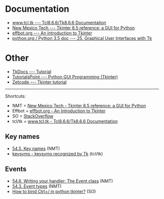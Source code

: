 
# Documentation

- [www.tcl.tk --- Tcl8.6.6/Tk8.6.6 Documentation](http://www.tcl.tk/man/tcl8.6/contents.htm)
- [New Mexico Tech --- Tkinter 8.5 reference: a GUI for Python](http://infohost.nmt.edu/tcc/help/pubs/tkinter/web/index.html)
- [effbot.org --- An Introduction to Tkinter](http://effbot.org/tkinterbook/tkinter-index.htm)
- [python.org / Python 3.5 doc --- 25. Graphical User Interfaces with Tk](https://docs.python.org/3.5/library/tk.html)

# Other

- [TkDocs --- Tutorial](http://www.tkdocs.com/tutorial/)
- [TutorialsPoint --- Python GUI Programming (Tkinter)](http://www.tutorialspoint.com/python/python_gui_programming.htm)
- [Zetcode --- Tkinter tutorial](http://zetcode.com/gui/tkinter/)

---

Shortcuts:

- NMT = [New Mexico Tech - Tkinter 8.5 reference: a GUI for Python](http://infohost.nmt.edu/tcc/help/pubs/tkinter/web/index.html)
- Effbot = [effbot.org - An Introduction to Tkinter](http://effbot.org/tkinterbook/tkinter-index.htm)
- SO = [StackOverflow](http://StackOverflow.com)
- tcl/tk = [www.tcl.tk - Tcl8.6.6/Tk8.6.6 Documentation](http://www.tcl.tk/man/tcl8.6/contents.htm)

## Key names

- [54.5. Key names](http://infohost.nmt.edu/tcc/help/pubs/tkinter/web/key-names.html) (NMT)
- [keysyms - keysyms recognized by Tk](http://www.tcl.tk/man/tcl8.6/TkCmd/keysyms.htm) (tcl/tk)

## Events

- [54.6. Writing your handler: The Event class](http://infohost.nmt.edu/tcc/help/pubs/tkinter/web/event-handlers.html) (NMT)
- [54.3. Event types](http://infohost.nmt.edu/tcc/help/pubs/tkinter/web/event-types.html) (NMT)
- [How to bind Ctrl+/ in python tkinter?](http://stackoverflow.com/a/16082411/1832058) (SO)

